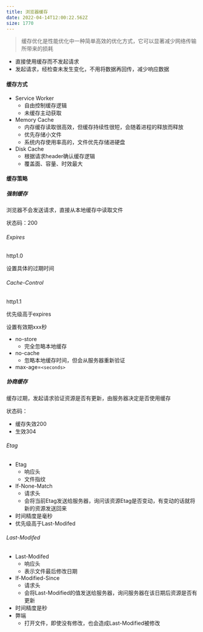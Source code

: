 ```yaml
---
title: 浏览器缓存
date: 2022-04-14T12:00:22.562Z
size: 1770
---
```

>缓存优化是性能优化中一种简单高效的优化方式，它可以显著减少网络传输所带来的损耗

- 直接使用缓存而不发起请求
- 发起请求，经检查未发生变化，不用将数据再回传，减少响应数据

#### 缓存方式

- Service Worker
  - 自由控制缓存逻辑
  - 未缓存主动获取
- Memory Cache
  - 内存缓存读取很高效，但缓存持续性很短，会随着进程的释放而释放
  - 优先存储小文件
  - 系统内存使用率高的，文件优先存储进硬盘
- Disk Cache
  - 根据请求header确认缓存逻辑
  - 覆盖面、容量、时效最大

#### 缓存策略

##### 强制缓存

浏览器不会发送请求，直接从本地缓存中读取文件

状态码：200

###### Expires 

http1.0

设置具体的过期时间

###### Cache-Control  

http1.1

优先级高于expires

设置有效期xxx秒

- no-store
  - 完全忽略本地缓存
- no-cache
  - 忽略本地缓存时间，但会从服务器重新验证
- max-age=`<seconds>`

##### 协商缓存

缓存过期，发起请求验证资源是否有更新，由服务器决定是否使用缓存

状态码：

- 缓存失效200
- 生效304

###### Etag

- Etag
  - 响应头
  - 文件指纹
- If-None-Match
  - 请求头
  - 会将当前Etag发送给服务器，询问该资源Etag是否变动，有变动的话就将新的资源发送回来
- 时间精度是毫秒
- 优先级高于Last-Modifed

###### Last-Modifed

- Last-Modifed
  - 响应头
  - 表示文件最后修改日期
- If-Modified-Since
  - 请求头
  - 会将Last-Modified的值发送给服务器，询问服务器在该日期后资源是否有更新
- 时间精度是秒
- 弊端
  - 打开文件，即使没有修改，也会造成Last-Modified被修改
